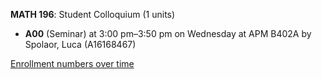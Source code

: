 **MATH 196**: Student Colloquium (1 units)

- **A00** (Seminar) at 3:00 pm–3:50 pm on Wednesday at APM B402A by Spolaor, Luca (A16168467)

[Enrollment numbers over time](./MATH196.tsv)
